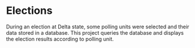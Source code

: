 # Elections

During an election at Delta state, some polling units were selected and their data stored in a database.
This project queries the database and displays the election results according to polling unit.
